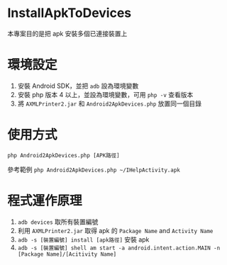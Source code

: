 InstallApkToDevices
===================

本專案目的是把 apk 安裝多個已連接裝置上


環境設定
=========
1. 安裝 Android SDK，並把 `adb` 設為環境變數
2. 安裝 php 版本 4 以上，並設為環境變數，可用 `php -v` 查看版本
3. 將 `AXMLPrinter2.jar` 和 `Android2ApkDevices.php` 放置同一個目錄

使用方式
========
`php Android2ApkDevices.php [APK路徑]`

參考範例
`php Android2ApkDevices.php ~/IHelpActivity.apk`



程式運作原理
============
1. `adb devices` 取所有裝置編號
2. 利用 `AXMLPrinter2.jar` 取得 apk 的 `Package Name` and `Activity Name`
3. `adb -s [裝置編號] install [apk路徑]` 安裝 apk
4. `adb -s [裝置編號] shell am start -a android.intent.action.MAIN -n [Package Name]/[Acitivity Name]`





